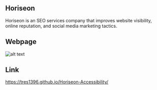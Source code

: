 ## Horiseon

Horiseon is an SEO services company that improves website visibility, online reputation, and social media marketing tactics. 

## Webpage

![alt text](https://github.com/tres1396/Horiseon-Accessibility/blob/main/images/Horiseon-Webpage.png?raw=true)

## Link

https://tres1396.github.io/Horiseon-Accessibility/
